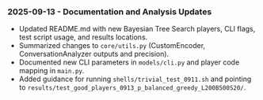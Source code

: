 ### 2025-09-13 - Documentation and Analysis Updates
- Updated README.md with new Bayesian Tree Search players, CLI flags, test script usage, and results locations.
- Summarized changes to `core/utils.py` (CustomEncoder, ConversationAnalyzer outputs and precision).
- Documented new CLI parameters in `models/cli.py` and player code mapping in `main.py`.
- Added guidance for running `shells/trivial_test_0911.sh` and pointing to `results/test_good_players_0913_p_balanced_greedy_L200B500S20/`.


